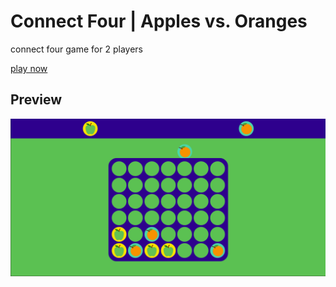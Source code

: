 # Connect Four | Apples vs. Oranges
connect four game for 2 players

<a href="https://ninahahne.github.io/connect-four/">play now</a>

## Preview
<img src="./preview/connect-four.png" alt="connect four preview">
